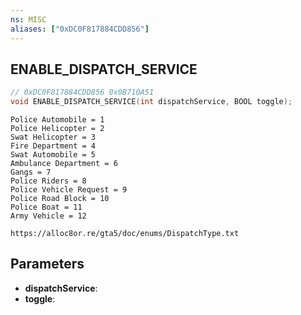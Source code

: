 ```yaml
---
ns: MISC
aliases: ["0xDC0F817884CDD856"]
---
```

## ENABLE_DISPATCH_SERVICE

```c
// 0xDC0F817884CDD856 0x0B710A51
void ENABLE_DISPATCH_SERVICE(int dispatchService, BOOL toggle);
```

```
Police Automobile = 1
Police Helicopter = 2
Swat Helicopter = 3
Fire Department = 4
Swat Automobile = 5
Ambulance Department = 6
Gangs = 7
Police Riders = 8
Police Vehicle Request = 9
Police Road Block = 10
Police Boat = 11
Army Vehicle = 12

https://alloc8or.re/gta5/doc/enums/DispatchType.txt
```

## Parameters
* **dispatchService**: 
* **toggle**: 

